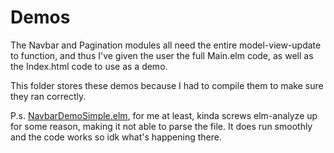 # Demos

The Navbar and Pagination modules all need the entire model-view-update to function, and thus I've given the user the full Main.elm code, as well as the Index.html code to use as a demo.

This folder stores these demos because I had to compile them to make sure they ran correctly.

P.s. [NavbarDemoSimple.elm](NavbarDemoSimple.elm), for me at least, kinda screws elm-analyze up for some reason, making it not able to parse the file. It does run smoothly and the code works so idk what's happening there.
